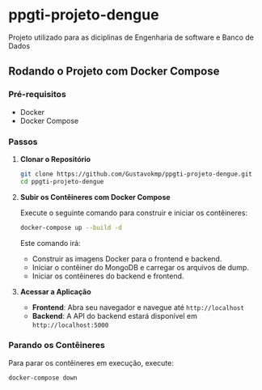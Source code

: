 # ppgti-projeto-dengue
Projeto utilizado para as diciplinas de Engenharia de software e Banco de Dados



## Rodando o Projeto com Docker Compose

### Pré-requisitos

- Docker
- Docker Compose

### Passos

1. **Clonar o Repositório**

   ```bash
   git clone https://github.com/Gustavokmp/ppgti-projeto-dengue.git
   cd ppgti-projeto-dengue
   ```

2. **Subir os Contêineres com Docker Compose**

   Execute o seguinte comando para construir e iniciar os contêineres:

   ```bash
   docker-compose up --build -d
   ```

   Este comando irá:
   - Construir as imagens Docker para o frontend e backend.
   - Iniciar o contêiner do MongoDB e carregar os arquivos de dump.
   - Iniciar os contêineres do backend e frontend.

3. **Acessar a Aplicação**

   - **Frontend**: Abra seu navegador e navegue até `http://localhost`
   - **Backend**: A API do backend estará disponível em `http://localhost:5000`

### Parando os Contêineres

Para parar os contêineres em execução, execute:

```bash
docker-compose down
```


